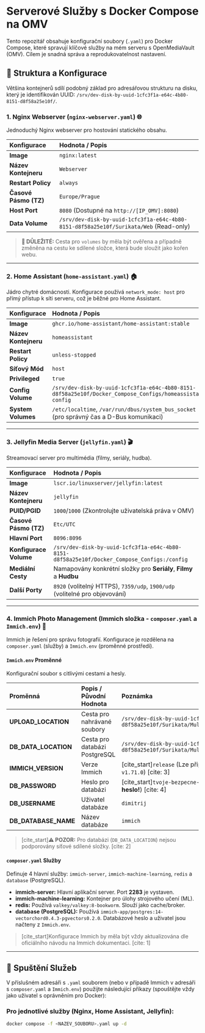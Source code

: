 # Serverové Služby s Docker Compose na OMV

Tento repozitář obsahuje konfigurační soubory (`.yaml`) pro Docker Compose, které spravují klíčové služby na mém serveru s OpenMediaVault (OMV). Cílem je snadná správa a reprodukovatelnost nastavení.

## 💾 Struktura a Konfigurace

Většina kontejnerů sdílí podobný základ pro adresářovou strukturu na disku, který je identifikován UUID: `/srv/dev-disk-by-uuid-1cfc3f1a-e64c-4b80-8151-d8f58a25e10f/`.

### 1. Nginx Webserver (`nginx-webserver.yaml`) 🌐

Jednoduchý Nginx webserver pro hostování statického obsahu.

| Konfigurace | Hodnota / Popis |
| :--- | :--- |
| **Image** | `nginx:latest` |
| **Název Kontejneru** | `Webserver` |
| **Restart Policy** | `always` |
| **Časové Pásmo (TZ)** | `Europe/Prague` |
| **Host Port** | `8080` (Dostupné na `http://[IP_OMV]:8080`) |
| **Data Volume** | `/srv/dev-disk-by-uuid-1cfc3f1a-e64c-4b80-8151-d8f58a25e10f/Surikata/Web` (Read-only) |

> **🚨 DŮLEŽITÉ:** Cesta pro `volumes` by měla být ověřena a případně změněna na cestu ke sdílené složce, která bude sloužit jako kořen webu.

***

### 2. Home Assistant (`home-assistant.yaml`) 🏠

Jádro chytré domácnosti. Konfigurace používá `network_mode: host` pro přímý přístup k síti serveru, což je běžné pro Home Assistant.

| Konfigurace | Hodnota / Popis |
| :--- | :--- |
| **Image** | `ghcr.io/home-assistant/home-assistant:stable` |
| **Název Kontejneru** | `homeassistant` |
| **Restart Policy** | `unless-stopped` |
| **Síťový Mód** | `host` |
| **Privileged** | `true` |
| **Config Volume** | `/srv/dev-disk-by-uuid-1cfc3f1a-e64c-4b80-8151-d8f58a25e10f/Docker_Compose_Configs/homeassistant-config` |
| **System Volumes** | `/etc/localtime`, `/var/run/dbus/system_bus_socket` (pro správný čas a D-Bus komunikaci) |

***

### 3. Jellyfin Media Server (`jellyfin.yaml`) 🎬

Streamovací server pro multimédia (filmy, seriály, hudba).

| Konfigurace | Hodnota / Popis |
| :--- | :--- |
| **Image** | `lscr.io/linuxserver/jellyfin:latest` |
| **Název Kontejneru** | `jellyfin` |
| **PUID/PGID** | `1000`/`1000` (Zkontrolujte uživatelská práva v OMV) |
| **Časové Pásmo (TZ)** | `Etc/UTC` |
| **Hlavní Port** | `8096:8096` |
| **Konfigurace Volume** | `/srv/dev-disk-by-uuid-1cfc3f1a-e64c-4b80-8151-d8f58a25e10f/Docker_Compose_Configs:/config` |
| **Mediální Cesty** | Namapovány konkrétní složky pro **Seriály**, **Filmy** a **Hudbu** |
| **Další Porty** | `8920` (volitelný HTTPS), `7359/udp`, `1900/udp` (volitelné pro objevování) |

***

### 4. Immich Photo Management (Immich složka - `composer.yaml` a `Immich.env`) 📸

Immich je řešení pro správu fotografií. Konfigurace je rozdělena na `composer.yaml` (služby) a `Immich.env` (proměnné prostředí).

#### `Immich.env` Proměnné

Konfigurační soubor s citlivými cestami a hesly.

| Proměnná | Popis / Původní Hodnota | Poznámka |
| :--- | :--- | :--- |
| **UPLOAD\_LOCATION** | Cesta pro nahrávané soubory | `/srv/dev-disk-by-uuid-1cfc3f1a-e64c-4b80-8151-d8f58a25e10f/Surikata/Multimedia/Fotky/Immich/library` |
| **DB\_DATA\_LOCATION** | Cesta pro databázi PostgreSQL | `/srv/dev-disk-by-uuid-1cfc3f1a-e64c-4b80-8151-d8f58a25e10f/Surikata/Multimedia/Fotky/Immich/postgres` |
| **IMMICH\_VERSION** | Verze Immich | [cite_start]`release` (Lze připnout na konkrétní verzi, např. `v1.71.0`) [cite: 3] |
| **DB\_PASSWORD** | Heslo pro databázi | [cite_start]`tvoje-bezpecne-heslo` (**Změňte na náhodné heslo!**) [cite: 4] |
| **DB\_USERNAME** | Uživatel databáze | `dimitrij` |
| **DB\_DATABASE\_NAME** | Název databáze | `immich` |

> [cite_start]**⚠️ POZOR:** Pro databázi (`DB_DATA_LOCATION`) nejsou podporovány síťové sdílené složky. [cite: 2]

#### `composer.yaml` Služby

Definuje 4 hlavní služby: `immich-server`, `immich-machine-learning`, `redis` a `database` (PostgreSQL).

* **immich-server:** Hlavní aplikační server. Port **2283** je vystaven.
* **immich-machine-learning:** Kontejner pro úlohy strojového učení (ML).
* **redis:** Používá `valkey/valkey:8-bookworm`. Slouží jako cache/broker.
* **database (PostgreSQL):** Používá `immich-app/postgres:14-vectorchord0.4.3-pgvectors0.2.0`. Databázové heslo a uživatel jsou načteny z `Immich.env`.

> [cite_start]Konfigurace Immich by měla být vždy aktualizována dle oficiálního návodu na Immich dokumentaci. [cite: 1]

***

## 🚀 Spuštění Služeb

V příslušném adresáři s `.yaml` souborem (nebo v případě Immich v adresáři s `composer.yaml` a `Immich.env`) použijte následující příkazy (spouštějte vždy jako uživatel s oprávněním pro Docker):

### Pro jednotlivé služby (Nginx, Home Assistant, Jellyfin):

```bash
docker compose -f <NAZEV_SOUBORU>.yaml up -d